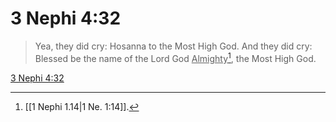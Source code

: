 # 3 Nephi 4:32

> Yea, they did cry: Hosanna to the Most High God. And they did cry: Blessed be the name of the Lord God <u>Almighty</u>[^a], the Most High God.

[3 Nephi 4:32](https://www.churchofjesuschrist.org/study/scriptures/bofm/3-ne/4?lang=eng&id=p32#p32)


[^a]: [[1 Nephi 1.14|1 Ne. 1:14]].  
